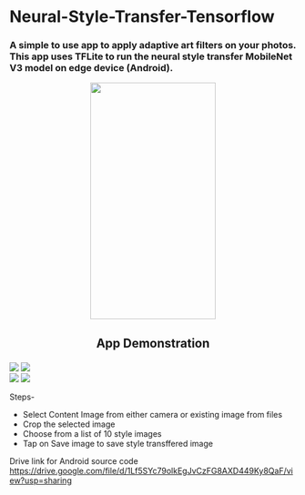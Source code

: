 # Neural-Style-Transfer-Tensorflow

### A simple to use app to apply adaptive art filters on your photos. This app uses TFLite to run the neural style transfer MobileNet V3 model on edge device (Android).

<p align="center">
  <img width="220" height="416" src="https://i.stack.imgur.com/AfYNn.jpg">
</p>

<h2><p style="text-align:center;">App Demonstration</p></h2>

![](https://i.stack.imgur.com/G5tXC.jpg)
![](https://i.stack.imgur.com/PzDq3.jpg)\
![](https://i.stack.imgur.com/r7C9H.jpg)
![](https://i.stack.imgur.com/yBiCf.jpg)

Steps-
* Select Content Image from either camera or existing image from files
* Crop the selected image 
* Choose from a list of 10 style images
* Tap on Save image to save style transffered image 

 
Drive link for Android source code
<https://drive.google.com/file/d/1Lf5SYc79olkEgJvCzFG8AXD449Ky8QaF/view?usp=sharing>
